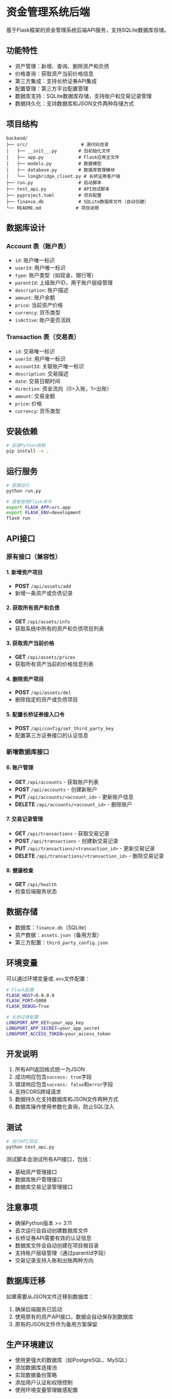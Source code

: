 # 资金管理系统后端

基于Flask框架的资金管理系统后端API服务，支持SQLite数据库存储。

## 功能特性

- 资产管理：新增、查询、删除资产和负债
- 价格查询：获取资产当前价格信息
- 第三方集成：支持长桥证券API集成
- 配置管理：第三方平台配置管理
- 数据库支持：SQLite数据库存储，支持账户和交易记录管理
- 数据持久化：支持数据库和JSON文件两种存储方式

## 项目结构

```
backend/
├── src/                    # 源代码目录
│   ├── __init__.py        # 包初始化文件
│   ├── app.py             # Flask应用主文件
│   ├── models.py          # 数据模型
│   ├── database.py        # 数据库管理模块
│   └── longbridge_client.py # 长桥证券客户端
├── run.py                 # 启动脚本
├── test_api.py            # API测试脚本
├── pyproject.toml         # 项目配置
├── finance.db             # SQLite数据库文件（自动创建）
└── README.md             # 项目说明
```

## 数据库设计

### Account 表（账户表）
- `id`: 账户唯一标识
- `userId`: 用户唯一标识
- `type`: 账户类型（如现金、银行等）
- `parentId`: 上级账户ID，用于账户层级管理
- `description`: 账户描述
- `amount`: 账户余额
- `price`: 当前资产价格
- `currency`: 货币类型
- `isActive`: 账户是否活跃

### Transaction 表（交易表）
- `id`: 交易唯一标识
- `userId`: 用户唯一标识
- `accountId`: 关联账户唯一标识
- `description`: 交易描述
- `date`: 交易日期时间
- `direction`: 资金流向（0=入账，1=出账）
- `amount`: 交易金额
- `price`: 价格
- `currency`: 货币类型

## 安装依赖

```bash
# 安装Python依赖
pip install -e .
```

## 运行服务

```bash
# 直接运行
python run.py

# 或者使用Flask命令
export FLASK_APP=src.app
export FLASK_ENV=development
flask run
```

## API接口

### 原有接口（兼容性）

#### 1. 新增资产项目
- **POST** `/api/assets/add`
- 新增一条资产或负债记录

#### 2. 获取所有资产和负债
- **GET** `/api/assets/info`
- 获取系统中所有的资产和负债项目列表

#### 3. 获取资产当前价格
- **GET** `/api/assets/prices`
- 获取所有资产当前的价格信息列表

#### 4. 删除资产项目
- **POST** `/api/assets/del`
- 删除指定的资产或负债项目

#### 5. 配置长桥证券接入口令
- **POST** `/api/config/set_third_party_key`
- 配置第三方证券接口的认证信息

### 新增数据库接口

#### 6. 账户管理
- **GET** `/api/accounts` - 获取账户列表
- **POST** `/api/accounts` - 创建新账户
- **PUT** `/api/accounts/<account_id>` - 更新账户信息
- **DELETE** `/api/accounts/<account_id>` - 删除账户

#### 7. 交易记录管理
- **GET** `/api/transactions` - 获取交易记录
- **POST** `/api/transactions` - 创建新交易记录
- **PUT** `/api/transactions/<transaction_id>` - 更新交易记录
- **DELETE** `/api/transactions/<transaction_id>` - 删除交易记录

#### 8. 健康检查
- **GET** `/api/health`
- 检查后端服务状态

## 数据存储

- 数据库：`finance.db`（SQLite）
- 资产数据：`assets.json`（备用方案）
- 第三方配置：`third_party_config.json`

## 环境变量

可以通过环境变量或`.env`文件配置：

```bash
# Flask配置
FLASK_HOST=0.0.0.0
FLASK_PORT=5000
FLASK_DEBUG=True

# 长桥证券配置
LONGPORT_APP_KEY=your_app_key
LONGPORT_APP_SECRET=your_app_secret
LONGPORT_ACCESS_TOKEN=your_access_token
```

## 开发说明

1. 所有API返回格式统一为JSON
2. 成功响应包含`success: true`字段
3. 错误响应包含`success: false`和`error`字段
4. 支持CORS跨域请求
5. 数据持久化支持数据库和JSON文件两种方式
6. 数据库操作使用参数化查询，防止SQL注入

## 测试

```bash
# 运行API测试
python test_api.py
```

测试脚本会测试所有API接口，包括：
- 基础资产管理接口
- 数据库账户管理接口
- 数据库交易记录管理接口

## 注意事项

- 确保Python版本 >= 3.11
- 首次运行会自动创建数据库文件
- 长桥证券API需要有效的认证信息
- 数据库文件会自动创建在项目根目录
- 支持账户层级管理（通过parentId字段）
- 交易记录支持入账和出账两种方向

## 数据库迁移

如果需要从JSON文件迁移到数据库：

1. 确保后端服务已启动
2. 使用原有的资产API接口，数据会自动保存到数据库
3. 原有的JSON文件作为备用方案保留

## 生产环境建议

- 使用更强大的数据库（如PostgreSQL、MySQL）
- 添加数据库连接池
- 实现数据备份策略
- 添加用户认证和权限控制
- 使用环境变量管理敏感配置

